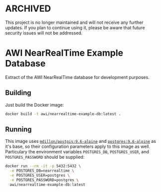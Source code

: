 # ARCHIVED

This project is no longer maintained and will not receive any further updates. If you plan to continue using it, please be aware that future security issues will not be addressed.

# AWI NearRealTime Example Database

Extract of the AWI NearRealTime database for development purposes.

## Building

Just build the Docker image:
```sh
docker build -t awi/nearrealtime-example-db:latest .
```

## Running

This image uses [`mdillon/postgis:9.6-alpine`](https://hub.docker.com/r/mdillon/postgis) 
and [`postgres:9.6-alpine`](https://hub.docker.com/_/postgres) as it's base, so their 
configuration parameters apply to this image as well. Particulary the environment variables
`POSTGRES_DB`, `POSTGRES_USER`, and `POSTGRES_PASSWORD` should be supplied:

```sh
docker run --rm -it -p 5432:5432 \
  -e POSTGRES_DB=nearrealtime \
  -e POSTGRES_USER=postgres \
  -e POSTGRES_PASSWORD=postgres \
  awi/nearrealtime-example-db:latest
```

